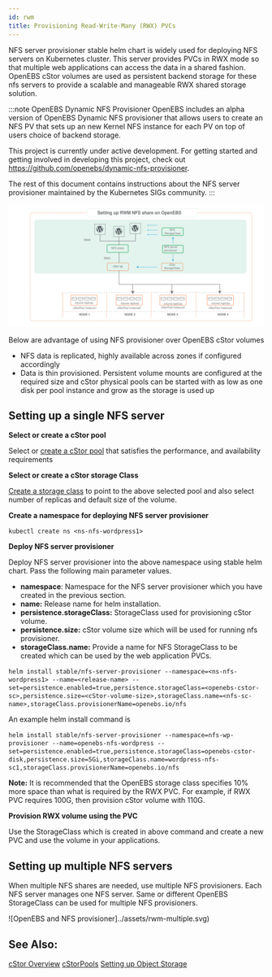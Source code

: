 ```yaml
---
id: rwm
title: Provisioning Read-Write-Many (RWX) PVCs
---
```


NFS server provisioner stable helm chart is widely used for deploying NFS servers on Kubernetes cluster. This server provides PVCs in RWX mode so that multiple web applications can access the data in a shared fashion. OpenEBS cStor volumes are used as persistent backend storage for these nfs servers to provide a scalable and manageable RWX shared storage solution. 

:::note OpenEBS Dynamic NFS Provisioner
OpenEBS includes an alpha version of OpenEBS Dynamic NFS provisioner that allows users to create an NFS PV that sets up an new Kernel NFS instance for each PV on top of users choice of backend storage. 

This project is currently under active development. For getting started and getting involved in developing this project, check out https://github.com/openebs/dynamic-nfs-provisioner.

The rest of this document contains instructions about the NFS server provisioner maintained by the Kubernetes SIGs community.
:::



[![OpenEBS and NFS provisioner](../assets/rwm-single.svg)](../assets/rwm-single.svg)
	

Below are advantage of using NFS provisioner over OpenEBS cStor volumes 

- NFS data is replicated, highly available across zones if configured accordingly
- Data is thin provisioned. Persistent volume mounts are configured at the required size and cStor physical pools can be started with as low as one disk per pool instance and grow as the storage is used up








## Setting up a single NFS server


**Select or create a cStor pool**

Select or [create a cStor pool](/docs/next/ugcstor.html#creating-cStor-storage-pools) that satisfies the performance, and availability requirements


**Select or create a cStor storage Class**

[Create a storage class](/docs/next/ugcstor.html#creating-cStor-storage-class) to point to the above selected pool and also select number of replicas and default size of the volume. 


**Create a namespace for deploying NFS server provisioner**

```
kubectl create ns <ns-nfs-wordpress1>
```


**Deploy NFS server provisioner**

Deploy NFS server provisioner into the above namespace using stable helm chart. Pass the following main parameter values. 

 - **namespace**:  Namespace for the NFS server provisioner which you have created in the previous section.
 - **name:** Release name for helm installation.
 - **persistence.storageClass:** StorageClass used for provisioning cStor volume.
 - **persistence.size:** cStor volume size which will be used for running nfs provisioner.
 - **storageClass.name:** Provide a name for NFS StorageClass to be created which can be used by the web application PVCs.

```
helm install stable/nfs-server-provisioner --namespace=<ns-nfs-wordpress1> --name=<release-name> --set=persistence.enabled=true,persistence.storageClass=<openebs-cstor-sc>,persistence.size=<cStor-volume-size>,storageClass.name=<nfs-sc-name>,storageClass.provisionerName=openebs.io/nfs
```

An example helm install command is

```
helm install stable/nfs-server-provisioner --namespace=nfs-wp-provisioner --name=openebs-nfs-wordpress --set=persistence.enabled=true,persistence.storageClass=openebs-cstor-disk,persistence.size=5Gi,storageClass.name=wordpress-nfs-sc1,storageClass.provisionerName=openebs.io/nfs
```

**Note:**  It is recommended that the OpenEBS storage class specifies 10% more space than what is required by the RWX PVC. For example, if RWX PVC requires 100G, then provision cStor volume with 110G.


**Provision RWX volume using the PVC**

Use the StorageClass which is created in above command and create a new PVC and use the volume in your applications.






## Setting up multiple NFS servers

When multiple NFS shares are needed, use multiple NFS provisioners. Each NFS server manages one NFS server. Same or different OpenEBS StorageClass can be used for multiple NFS provisioners.


![OpenEBS and NFS provisioner]../assets/rwm-multiple.svg)




## See Also:

[cStor Overview](/docs/next/cstor.html) [cStorPools](/docs/next/ugcstor.html#creating-cStor-storage-pools) [Setting up Object Storage](/docs/next/minio.html)

